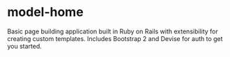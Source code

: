 model-home
==========

Basic page building application built in Ruby on Rails with extensibility for creating custom templates.  Includes Bootstrap 2 and Devise for auth to get you started.